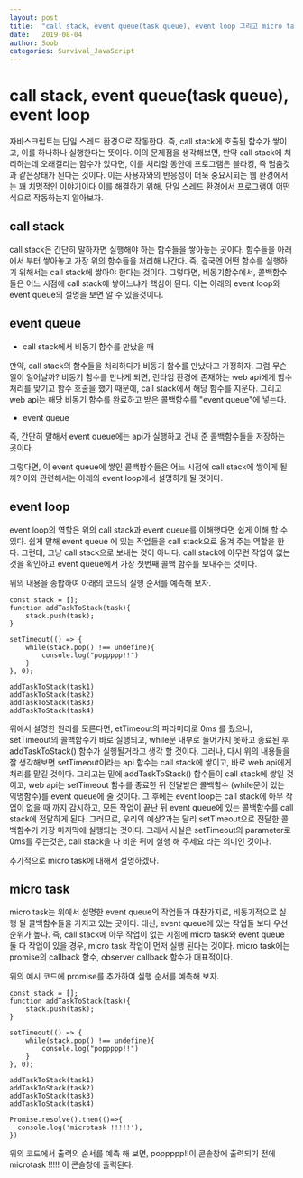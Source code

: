 ```yaml
---
layout: post
title:  "call stack, event queue(task queue), event loop 그리고 micro task queue를 통한 비동기함수 작동 이해"
date:   2019-08-04
author: Soob
categories: Survival_JavaScript
---
```


call stack, event queue(task queue), event loop
=======================

자바스크립트는 단일 스레드 환경으로 작동한다. 
즉, call stack에 호출된 함수가 쌓이고, 이를 하나하나 실행한다는 뜻이다.
이의 문제점을 생각해보면, 만약 call stack에 처리하는데 오래걸리는 함수가 있다면, 이를 처리할 동안에 프로그램은 블라킹, 즉 멈춤것과 같은상태가 된다는 것이다.
이는 사용자와의 반응성이 더욱 중요시되는 웹 환경에서는 꽤 치명적인 이야기이다 
이를 해결하기 위해, 단일 스레드 환경에서 프로그램이 어떤식으로 작동하는지 알아보자.

## call stack 

call stack은 간단히 말하자면 실행해야 하는 함수들을 쌓아놓는 곳이다. 
함수들을 아래에서 부터 쌓아놓고 가장 위의 함수들을 처리해 나간다.
즉, 결국엔 어떤 함수를 실행하기 위해서는 call stack에 쌓아야 한다는 것이다.
그렇다면, 비동기함수에서,  콜백함수들은 어느 시점에 call stack에 쌓이느냐가 핵심이 된다.
이는 아래의 event loop와 event queue의 설명을 보면 알 수 있을것이다.

## event queue 

- call stack에서 비동기 함수를 만났을 때

만약, call stack의 함수들을 처리하다가 비동기 함수를 만났다고 가정하자. 
그럼 무슨일이 일어날까?
비동기 함수를 만나게 되면, 런타임 환경에 존재하는 web api에게 함수 처리를 맞기고 함수 호출을 했기 때문에, call stack에서 해당 함수를 지운다.
그리고 web api는 해당 비동기 함수를 완료하고 받은 콜백함수를 "event queue"에 넣는다.

- event queue

즉, 간단히 말해서 event queue에는 api가 실행하고 건내 준 콜백함수들을 저장하는 곳이다.

그렇다면, 이 event queue에 쌓인 콜백함수들은 어느 시점에 call stack에 쌓이게 될까?
이와 관련해서는 아래의 event loop에서 설명하게 될 것이다.

## event loop

event loop의 역할은 위의 call stack과 event queue를 이해했다면 쉽게 이해 할 수 있다. 쉽게 말해 event queue 에 있는 작업들을 call stack으로 옮겨 주는 역할을 한다. 그런데, 그냥 call stack으로 보내는 것이 아니다. call stack에 아무런 작업이 없는것을 확인하고 event queue에서 가장 첫번째 콜백 함수를 보내주는 것이다.

위의 내용을 종합하여 아래의 코드의 실행 순서를 예측해 보자.

```
const stack = [];
function addTaskToStack(task){
    stack.push(task);
}

setTimeout(() => {
    while(stack.pop() !== undefine){
        console.log("poppppp!!")
    }
}, 0);

addTaskToStack(task1)
addTaskToStack(task2)
addTaskToStack(task3)
addTaskToStack(task4)

```
위에서 설명한 원리를 모른다면, 
etTimeout의 파라미터로 0ms 를 줬으니, 
setTimeout의 콜백함수가 바로 실행되고, while문 내부로 들어가지 못하고 종료된 후
addTaskToStack() 함수가 실행될거라고 생각 할 것이다.
그러나, 다시 위의 내용들을 잘 생각해보면
setTimeout이라는 api 함수는 call stack에 쌓이고, 바로 web api에게 처리를 맡길 것이다. 그리고는 밑에 addTaskToStack() 함수들이 call stack에 쌓일 것이고, web api는 setTimeout 함수를 종료한 뒤 전달받은 콜백함수 (while문이 있는 익명함수)를 event queue에 줄 것이다. 
그 후에는 event loop는 call stack에 아무 작업이 없을 때 까지 감시하고, 모든 작업이 끝난 뒤 event queue에 있는 콜백함수를 call stack에 전달하게 된다.
그러므로, 우리의 예상?과는 달리 setTimeout으로 전달한 콜백함수가 가장 마지막에 실행되는 것이다. 
그래서 사실은 setTimeout의 parameter로 0ms를 주는것은, call stack을 다 비운 뒤에 실행 해 주세요 라는 의미인 것이다.

추가적으로 micro task에 대해서 설명하겠다.

 
## micro task

micro task는 위에서 설명한 event queue의 작업들과 마찬가지로, 비동기적으로 실행 될 콜백함수들을 가지고 있는 곳이다. 대신, event queue에 있는 작업들 보다 우선 순위가 높다.
즉, call stack에 아무 작업이 없는 시점에 micro task와 event queue 둘 다 작업이 있을 경우, micro task 작업이 먼저 실행 된다는 것이다.
micro task에는 promise의 callback 함수, observer callback 함수가 대표적이다.

위의 예시 코드에 promise를 추가하여 실행 순서를 예측해 보자.

```
const stack = [];
function addTaskToStack(task){
    stack.push(task);
}

setTimeout(() => {
    while(stack.pop() !== undefine){
        console.log("poppppp!!")
    }
}, 0);

addTaskToStack(task1)
addTaskToStack(task2)
addTaskToStack(task3)
addTaskToStack(task4)

Promise.resolve().then(()=>{
  console.log('microtask !!!!!');
})

```
위의 코드에서 출력의 순서를 예측 해 보면, 
poppppp!!이 콘솔창에 출력되기 전에
microtask !!!!! 이 콘솔창에 출력된다.


